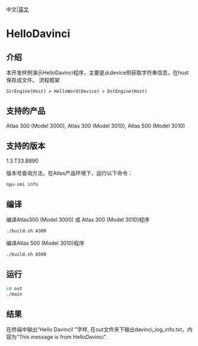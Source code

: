 中文|[英文](README.md)
# HelloDavinci

## 介绍

本开发样例演示HelloDavinci程序，主要是从device侧获取字符串信息，在host保存成文件。
流程框架

    ScrEngine(Host) > HelloWord(Device) > DstEngine(Host)

## 支持的产品

Atlas 300 (Model 3000), Atlas 300 (Model 3010), Atlas 500 (Model 3010)

## 支持的版本

1.3.T33.B890

版本号查询方法，在Atlas产品环境下，运行以下命令：
```bash
npu-smi info
```

## 编译

编译Atlas300 (Model 3000) 或 Atlas 300 (Model 3010)程序
```bash
./build.sh A300
```

编译Atlas 500 (Model 3010)程序
```bash
./build.sh A500
```

## 运行

```bash
cd out
./main
```

## 结果


在终端中输出“Hello Davinci! ”字样, 在out文件夹下输出davinci_log_info.txt，内容为“This message is from HelloDavinci”.

